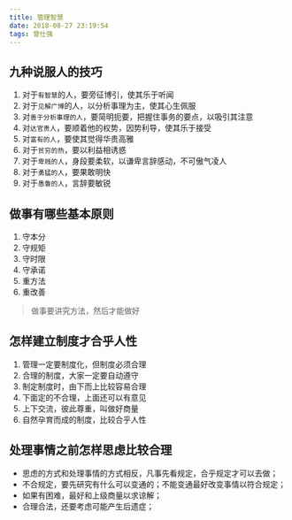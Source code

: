 ```yaml
---
title: 管理智慧
date: 2018-08-27 23:19:54
tags: 曾仕强
---
```


## 九种说服人的技巧

1. 对于`有智慧`的人，要旁征博引，使其乐于听闻
2. 对于`见解广博`的人，以分析事理为主，使其心生佩服
3. 对`善于分析事理的人`，要简明扼要，把握住事务的要点，以吸引其注意
4. 对`达官贵人`，要顺着他的权势，因势利导，使其乐于接受
5. 对`富有的人`，要使其觉得华贵高雅
6. 对于`贫穷的热`，要以利益相诱惑
7. 对于`卑贱的人`，身段要柔软，以谦卑言辞感动，不可傲气凌人
8. 对于`勇猛的人`，要果敢明快
9. 对于`愚鲁的人`，言辞要敏锐

## 做事有哪些基本原则

1. 守本分
2. 守规矩
3. 守时限
4. 守承诺
5. 重方法
6. 重改善

> 做事要讲究方法，然后才能做好

## 怎样建立制度才合乎人性

1. 管理一定要制度化，但制度必须合理
2. 合理的制度，大家一定要自动遵守
3. 制定制度时，由下而上比较容易合理
4. 下面定的不合理，上面还可以有意见
5. 上下交流，彼此尊重，叫做好商量
6. 自然孕育而成的制度，比较合乎人性

## 处理事情之前怎样思虑比较合理

- 思虑的方式和处理事情的方式相反，凡事先看规定，合乎规定才可以去做；
- 不合规定，要先研究有什么可以变通的；不能变通最好改变事情以符合规定；
- 如果有困难，最好和上级商量以求谅解；
- 合理合法，还要考虑可能产生后遗症；